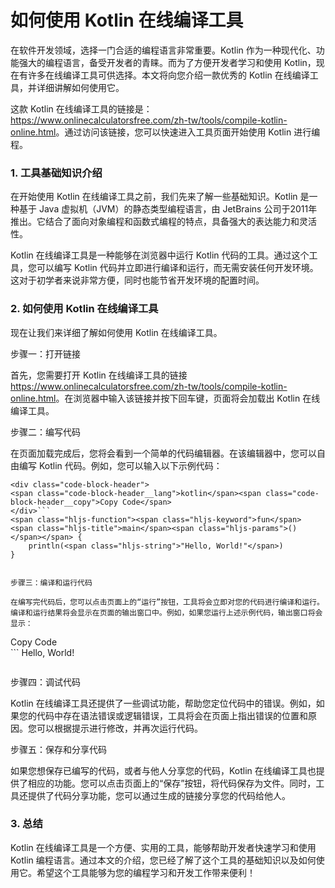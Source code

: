 如何使用 Kotlin 在线编译工具
==================

在软件开发领域，选择一门合适的编程语言非常重要。Kotlin 作为一种现代化、功能强大的编程语言，备受开发者的青睐。而为了方便开发者学习和使用 Kotlin，现在有许多在线编译工具可供选择。本文将向您介绍一款优秀的 Kotlin 在线编译工具，并详细讲解如何使用它。

这款 Kotlin 在线编译工具的链接是：<https://www.onlinecalculatorsfree.com/zh-tw/tools/compile-kotlin-online.html>。通过访问该链接，您可以快速进入工具页面开始使用 Kotlin 进行编程。

### 1. 工具基础知识介绍

在开始使用 Kotlin 在线编译工具之前，我们先来了解一些基础知识。Kotlin 是一种基于 Java 虚拟机（JVM）的静态类型编程语言，由 JetBrains 公司于2011年推出。它结合了面向对象编程和函数式编程的特点，具备强大的表达能力和灵活性。

Kotlin 在线编译工具是一种能够在浏览器中运行 Kotlin 代码的工具。通过这个工具，您可以编写 Kotlin 代码并立即进行编译和运行，而无需安装任何开发环境。这对于初学者来说非常方便，同时也能节省开发环境的配置时间。

### 2. 如何使用 Kotlin 在线编译工具

现在让我们来详细了解如何使用 Kotlin 在线编译工具。

步骤一：打开链接

首先，您需要打开 Kotlin 在线编译工具的链接 <https://www.onlinecalculatorsfree.com/zh-tw/tools/compile-kotlin-online.html>。在浏览器中输入该链接并按下回车键，页面将会加载出 Kotlin 在线编译工具。

步骤二：编写代码

在页面加载完成后，您将会看到一个简单的代码编辑器。在该编辑器中，您可以自由编写 Kotlin 代码。例如，您可以输入以下示例代码：

```
<div class="code-block-header">
<span class="code-block-header__lang">kotlin</span><span class="code-block-header__copy">Copy Code</span>
</div>```
<span class="hljs-function"><span class="hljs-keyword">fun</span> <span class="hljs-title">main</span><span class="hljs-params">()</span></span> {
    println(<span class="hljs-string">"Hello, World!"</span>)
}

```
```

步骤三：编译和运行代码

在编写完代码后，您可以点击页面上的“运行”按钮，工具将会立即对您的代码进行编译和运行。编译和运行结果将会显示在页面的输出窗口中。例如，如果您运行上述示例代码，输出窗口将会显示：

```
<div class="code-block-header">
<span class="code-block-header__lang"></span><span class="code-block-header__copy">Copy Code</span>
</div>```
<span class="hljs-built_in">Hello,</span> World!

```
```

步骤四：调试代码

Kotlin 在线编译工具还提供了一些调试功能，帮助您定位代码中的错误。例如，如果您的代码中存在语法错误或逻辑错误，工具将会在页面上指出错误的位置和原因。您可以根据提示进行修改，并再次运行代码。

步骤五：保存和分享代码

如果您想保存已编写的代码，或者与他人分享您的代码，Kotlin 在线编译工具也提供了相应的功能。您可以点击页面上的“保存”按钮，将代码保存为文件。同时，工具还提供了代码分享功能，您可以通过生成的链接分享您的代码给他人。

### 3. 总结

Kotlin 在线编译工具是一个方便、实用的工具，能够帮助开发者快速学习和使用 Kotlin 编程语言。通过本文的介绍，您已经了解了这个工具的基础知识以及如何使用它。希望这个工具能够为您的编程学习和开发工作带来便利！